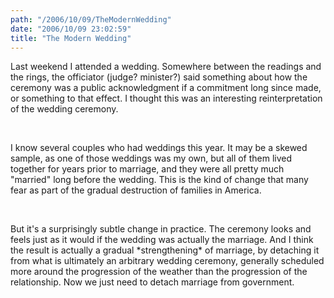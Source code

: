 ```yaml
---
path: "/2006/10/09/TheModernWedding" 
date: "2006/10/09 23:02:59" 
title: "The Modern Wedding" 
---
```

<p>Last weekend I attended a wedding. Somewhere between the readings and the rings, the officiator (judge? minister?) said something about how the ceremony was a public acknowledgment if a commitment long since made, or something to that effect. I thought this was an interesting reinterpretation of the wedding ceremony.</p><br><p>I know several couples who had weddings this year. It may be a skewed sample, as one of those weddings was my own, but all of them lived together for years prior to marriage, and they were all pretty much "married" long before the wedding. This is the kind of change that many fear as part of the gradual destruction of families in America.</p><br><p>But it's a surprisingly subtle change in practice. The ceremony looks and feels just as it would if the wedding was actually the marriage. And I think the result is actually a gradual *strengthening* of marriage, by detaching it from what is ultimately an arbitrary wedding ceremony, generally scheduled more around the progression of the weather than the progression of the relationship. Now we just need to detach marriage from government.</p>
